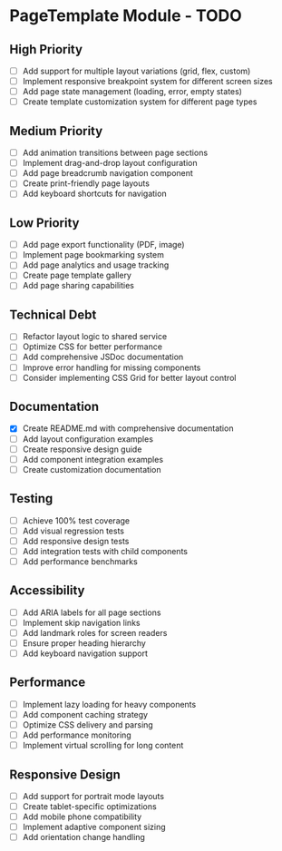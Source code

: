 # PageTemplate Module - TODO

## High Priority
- [ ] Add support for multiple layout variations (grid, flex, custom)
- [ ] Implement responsive breakpoint system for different screen sizes
- [ ] Add page state management (loading, error, empty states)
- [ ] Create template customization system for different page types

## Medium Priority
- [ ] Add animation transitions between page sections
- [ ] Implement drag-and-drop layout configuration
- [ ] Add page breadcrumb navigation component
- [ ] Create print-friendly page layouts
- [ ] Add keyboard shortcuts for navigation

## Low Priority
- [ ] Add page export functionality (PDF, image)
- [ ] Implement page bookmarking system
- [ ] Add page analytics and usage tracking
- [ ] Create page template gallery
- [ ] Add page sharing capabilities

## Technical Debt
- [ ] Refactor layout logic to shared service
- [ ] Optimize CSS for better performance
- [ ] Add comprehensive JSDoc documentation
- [ ] Improve error handling for missing components
- [ ] Consider implementing CSS Grid for better layout control

## Documentation
- [x] Create README.md with comprehensive documentation
- [ ] Add layout configuration examples
- [ ] Create responsive design guide
- [ ] Add component integration examples
- [ ] Create customization documentation

## Testing
- [ ] Achieve 100% test coverage
- [ ] Add visual regression tests
- [ ] Add responsive design tests
- [ ] Add integration tests with child components
- [ ] Add performance benchmarks

## Accessibility
- [ ] Add ARIA labels for all page sections
- [ ] Implement skip navigation links
- [ ] Add landmark roles for screen readers
- [ ] Ensure proper heading hierarchy
- [ ] Add keyboard navigation support

## Performance
- [ ] Implement lazy loading for heavy components
- [ ] Add component caching strategy
- [ ] Optimize CSS delivery and parsing
- [ ] Add performance monitoring
- [ ] Implement virtual scrolling for long content

## Responsive Design
- [ ] Add support for portrait mode layouts
- [ ] Create tablet-specific optimizations
- [ ] Add mobile phone compatibility
- [ ] Implement adaptive component sizing
- [ ] Add orientation change handling
